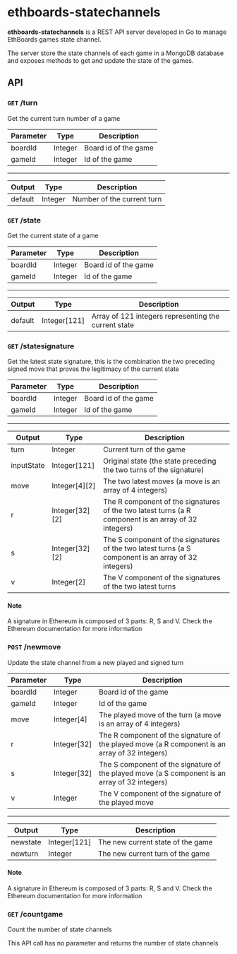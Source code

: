 # ethboards-statechannels

**ethboards-statechannels** is a REST API server developed in Go to manage EthBoards games state channel.

The server store the state channels of each game in a MongoDB database and exposes methods to get and update the state of the games.

## API

### `GET` /turn

Get the current turn number of a game

| Parameter |Type| Description          |
|-----------|-|----------------------|
| boardId   | Integer| Board id of the game |
| gameId    | Integer | Id of the game       |

---

| Output  |Type| Description                |
|---------|-|----------------------------|
| default |Integer| Number of the current turn |

### `GET` /state

Get the current state of a game

| Parameter |Type| Description          |
|-----------|-|----------------------|
| boardId   | Integer| Board id of the game |
| gameId    | Integer | Id of the game       |

---

| Output  |Type| Description                |
|---------|-|----------------------------|
| default |Integer[121]| Array of 121 integers representing the current state |

### `GET` /statesignature

Get the latest state signature, this is the combination the two preceding signed move that proves the legitimacy of the current state

| Parameter |Type| Description          |
|-----------|-|----------------------|
| boardId   | Integer| Board id of the game |
| gameId    | Integer | Id of the game       |

---

| Output  |Type| Description                |
|---------|-|----------------------------|
| turn | Integer | Current turn of the game |
| inputState |Integer[121]| Original state (the state preceding the two turns of the signature) |
| move |Integer[4][2]| The two latest moves (a move is an array of 4 integers) |
| r |Integer[32][2]| The R component of the signatures of the two latest turns (a R component is an array of 32 integers) |
| s |Integer[32][2]| The S component of the signatures of the two latest turns (a S component is an array of 32 integers) |
| v |Integer[2]| The V component of the signatures of the two latest turns |

#### Note

A signature in Ethereum is composed of 3 parts: R, S and V. Check the Ethereum documentation for more information

### `POST` /newmove

Update the state channel from a new played and signed turn

| Parameter | Type | Description          |
|-----------|-|----------------------|
| boardId   | Integer | Board id of the game |
| gameId    | Integer | Id of the game       |
| move   | Integer[4] | The played move of the turn (a move is an array of 4 integers) |
| r    | Integer[32] | The R component of the signature of the played move (a R component is an array of 32 integers) |
| s    | Integer[32] | The S component of the signature of the played move (a S component is an array of 32 integers) |
| v    | Integer | The V component of the signature of the played move  |

---

| Output  |Type| Description                |
|---------|-|----------------------------|
| newstate | Integer[121] | The new current state of the game |
| newturn | Integer | The new current turn of the game |

#### Note

A signature in Ethereum is composed of 3 parts: R, S and V. Check the Ethereum documentation for more information

### `GET` /countgame

Count the number of state channels

This API call has no parameter and returns the number of state channels